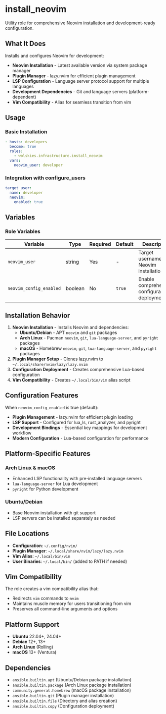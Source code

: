 # install_neovim

Utility role for comprehensive Neovim installation and development-ready configuration.

## What It Does

Installs and configures Neovim for development:
- **Neovim Installation** - Latest available version via system package manager
- **Plugin Manager** - lazy.nvim for efficient plugin management
- **LSP Configuration** - Language server protocol support for multiple languages
- **Development Dependencies** - Git and language servers (platform-dependent)
- **Vim Compatibility** - Alias for seamless transition from vim

## Usage

### Basic Installation
```yaml
- hosts: developers
  become: true
  roles:
    - wolskies.infrastructure.install_neovim
  vars:
    neovim_user: developer
```

### Integration with configure_users
```yaml
target_user:
  name: developer
  neovim:
    enabled: true
```

## Variables

### Role Variables
| Variable | Type | Required | Default | Description |
| -------- | ---- | -------- | ------- | ----------- |
| `neovim_user` | string | Yes | - | Target username for Neovim installation |
| `neovim_config_enabled` | boolean | No | `true` | Enable comprehensive configuration deployment |

## Installation Behavior

1. **Neovim Installation** - Installs Neovim and dependencies:
   - **Ubuntu/Debian** - APT `neovim` and `git` packages
   - **Arch Linux** - Pacman `neovim`, `git`, `lua-language-server`, and `pyright` packages
   - **macOS** - Homebrew `neovim`, `git`, `lua-language-server`, and `pyright` packages
2. **Plugin Manager Setup** - Clones lazy.nvim to `~/.local/share/nvim/lazy/lazy.nvim`
3. **Configuration Deployment** - Creates comprehensive Lua-based configuration
4. **Vim Compatibility** - Creates `~/.local/bin/vim` alias script

## Configuration Features

When `neovim_config_enabled` is true (default):
- **Plugin Management** - lazy.nvim for efficient plugin loading
- **LSP Support** - Configured for lua_ls, rust_analyzer, and pyright
- **Development Bindings** - Essential key mappings for development workflow
- **Modern Configuration** - Lua-based configuration for performance

## Platform-Specific Features

### Arch Linux & macOS
- Enhanced LSP functionality with pre-installed language servers
- `lua-language-server` for Lua development
- `pyright` for Python development

### Ubuntu/Debian
- Base Neovim installation with git support
- LSP servers can be installed separately as needed

## File Locations

- **Configuration**: `~/.config/nvim/`
- **Plugin Manager**: `~/.local/share/nvim/lazy/lazy.nvim`
- **Vim Alias**: `~/.local/bin/vim`
- **User Binaries**: `~/.local/bin/` (added to PATH if needed)

## Vim Compatibility

The role creates a vim compatibility alias that:
- Redirects `vim` commands to `nvim`
- Maintains muscle memory for users transitioning from vim
- Preserves all command-line arguments and options

## Platform Support

- **Ubuntu** 22.04+, 24.04+
- **Debian** 12+, 13+
- **Arch Linux** (Rolling)
- **macOS** 13+ (Ventura)

## Dependencies

- `ansible.builtin.apt` (Ubuntu/Debian package installation)
- `ansible.builtin.package` (Arch Linux package installation)
- `community.general.homebrew` (macOS package installation)
- `ansible.builtin.git` (Plugin manager installation)
- `ansible.builtin.file` (Directory and alias creation)
- `ansible.builtin.copy` (Configuration deployment)
